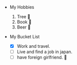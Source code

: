 - My Hobbies
  1.   Tree 🌳
  2.   Book 📖
  3.   Beer 🍺

- My Bucket List
  -   [x] Work and travel.
  -   [ ] Live and find a job in japan.
  -   [ ] have foreign girlfriend. 👧
